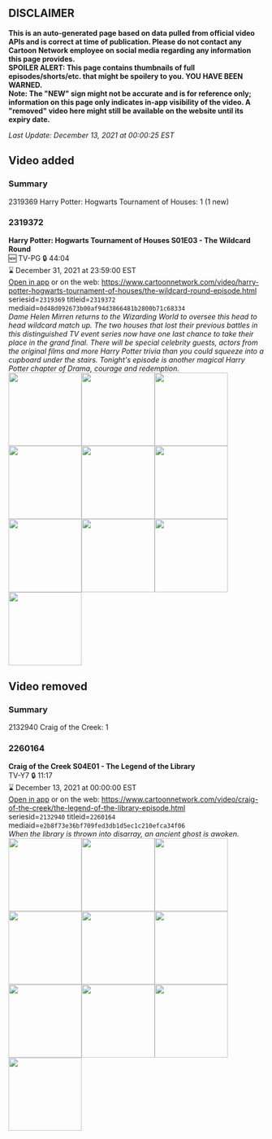 ## DISCLAIMER
**This is an auto-generated page based on data pulled from official video APIs and is correct at time of publication. Please do not contact any Cartoon Network employee on social media regarding any information this page provides.**  
**SPOILER ALERT: This page contains thumbnails of full episodes/shorts/etc. that might be spoilery to you. YOU HAVE BEEN WARNED.**  
**Note: The "NEW" sign might not be accurate and is for reference only; information on this page only indicates in-app visibility of the video. A "removed" video here might still be available on the website until its expiry date.**  

_Last Update: December 13, 2021 at 00:00:25 EST_
## Video added
### Summary
2319369 Harry Potter: Hogwarts Tournament of Houses: 1 (1 new)  
### 2319372
**Harry Potter: Hogwarts Tournament of Houses S01E03 - The Wildcard Round**  
🆕 TV-PG 🔒 44:04  
⌛ December 31, 2021 at 23:59:00 EST  
[Open in app](https://cnvideo.sercomkc.org/redirector.html?type=cnapp&seriesid=2319369&titleid=2319372&mediaid=0d48d092673b00af94d3866481b2800b71c68334) or on the web: https://www.cartoonnetwork.com/video/harry-potter-hogwarts-tournament-of-houses/the-wildcard-round-episode.html  
seriesid=`2319369` titleid=`2319372` mediaid=`0d48d092673b00af94d3866481b2800b71c68334`  
_Dame Helen Mirren returns to the Wizarding World to oversee this head to head wildcard match up. The two houses that lost their previous battles in this distinguished TV event series now have one last chance to take their place in the grand final. There will be special celebrity guests, actors from the original films and more Harry Potter trivia than you could squeeze into a cupboard under the stairs. Tonight's episode is another magical Harry Potter chapter of Drama, courage and redemption._  
<a href="https://s3.amazonaws.com/cartoonorchestrator/2319372_001_1280x720.jpg"><img src="https://s3.amazonaws.com/cartoonorchestrator/2319372_001_640x360.jpg" height="144px" /></a><a href="https://s3.amazonaws.com/cartoonorchestrator/2319372_002_1280x720.jpg"><img src="https://s3.amazonaws.com/cartoonorchestrator/2319372_002_640x360.jpg" height="144px" /></a><a href="https://s3.amazonaws.com/cartoonorchestrator/2319372_003_1280x720.jpg"><img src="https://s3.amazonaws.com/cartoonorchestrator/2319372_003_640x360.jpg" height="144px" /></a><a href="https://s3.amazonaws.com/cartoonorchestrator/2319372_004_1280x720.jpg"><img src="https://s3.amazonaws.com/cartoonorchestrator/2319372_004_640x360.jpg" height="144px" /></a><a href="https://s3.amazonaws.com/cartoonorchestrator/2319372_005_1280x720.jpg"><img src="https://s3.amazonaws.com/cartoonorchestrator/2319372_005_640x360.jpg" height="144px" /></a><a href="https://s3.amazonaws.com/cartoonorchestrator/2319372_006_1280x720.jpg"><img src="https://s3.amazonaws.com/cartoonorchestrator/2319372_006_640x360.jpg" height="144px" /></a><a href="https://s3.amazonaws.com/cartoonorchestrator/2319372_007_1280x720.jpg"><img src="https://s3.amazonaws.com/cartoonorchestrator/2319372_007_640x360.jpg" height="144px" /></a><a href="https://s3.amazonaws.com/cartoonorchestrator/2319372_008_1280x720.jpg"><img src="https://s3.amazonaws.com/cartoonorchestrator/2319372_008_640x360.jpg" height="144px" /></a><a href="https://s3.amazonaws.com/cartoonorchestrator/2319372_009_1280x720.jpg"><img src="https://s3.amazonaws.com/cartoonorchestrator/2319372_009_640x360.jpg" height="144px" /></a><a href="https://s3.amazonaws.com/cartoonorchestrator/2319372_010_1280x720.jpg"><img src="https://s3.amazonaws.com/cartoonorchestrator/2319372_010_640x360.jpg" height="144px" /></a>
## Video removed
### Summary
2132940 Craig of the Creek: 1  
### 2260164
**Craig of the Creek S04E01 - The Legend of the Library**  
TV-Y7 🔒 11:17  
⌛ December 13, 2021 at 00:00:00 EST  
[Open in app](https://cnvideo.sercomkc.org/redirector.html?type=cnapp&seriesid=2132940&titleid=2260164&mediaid=e2b8f73e36bf709fed3db1d5ec1c210efca34f06) or on the web: https://www.cartoonnetwork.com/video/craig-of-the-creek/the-legend-of-the-library-episode.html  
seriesid=`2132940` titleid=`2260164` mediaid=`e2b8f73e36bf709fed3db1d5ec1c210efca34f06`  
_When the library is thrown into disarray, an ancient ghost is awoken._  
<a href="https://s3.amazonaws.com/cartoonorchestrator/2260164_001_1280x720.jpg"><img src="https://s3.amazonaws.com/cartoonorchestrator/2260164_001_640x360.jpg" height="144px" /></a><a href="https://s3.amazonaws.com/cartoonorchestrator/2260164_002_1280x720.jpg"><img src="https://s3.amazonaws.com/cartoonorchestrator/2260164_002_640x360.jpg" height="144px" /></a><a href="https://s3.amazonaws.com/cartoonorchestrator/2260164_003_1280x720.jpg"><img src="https://s3.amazonaws.com/cartoonorchestrator/2260164_003_640x360.jpg" height="144px" /></a><a href="https://s3.amazonaws.com/cartoonorchestrator/2260164_004_1280x720.jpg"><img src="https://s3.amazonaws.com/cartoonorchestrator/2260164_004_640x360.jpg" height="144px" /></a><a href="https://s3.amazonaws.com/cartoonorchestrator/2260164_005_1280x720.jpg"><img src="https://s3.amazonaws.com/cartoonorchestrator/2260164_005_640x360.jpg" height="144px" /></a><a href="https://s3.amazonaws.com/cartoonorchestrator/2260164_006_1280x720.jpg"><img src="https://s3.amazonaws.com/cartoonorchestrator/2260164_006_640x360.jpg" height="144px" /></a><a href="https://s3.amazonaws.com/cartoonorchestrator/2260164_007_1280x720.jpg"><img src="https://s3.amazonaws.com/cartoonorchestrator/2260164_007_640x360.jpg" height="144px" /></a><a href="https://s3.amazonaws.com/cartoonorchestrator/2260164_008_1280x720.jpg"><img src="https://s3.amazonaws.com/cartoonorchestrator/2260164_008_640x360.jpg" height="144px" /></a><a href="https://s3.amazonaws.com/cartoonorchestrator/2260164_009_1280x720.jpg"><img src="https://s3.amazonaws.com/cartoonorchestrator/2260164_009_640x360.jpg" height="144px" /></a><a href="https://s3.amazonaws.com/cartoonorchestrator/2260164_010_1280x720.jpg"><img src="https://s3.amazonaws.com/cartoonorchestrator/2260164_010_640x360.jpg" height="144px" /></a>
